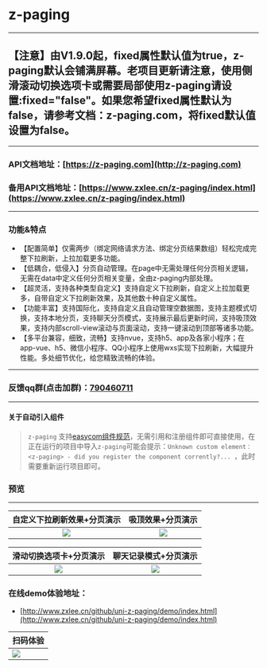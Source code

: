 # z-paging


***  

## 【注意】由V1.9.0起，fixed属性默认值为true，z-paging默认会铺满屏幕。老项目更新请注意，使用侧滑滚动切换选项卡或需要局部使用z-paging请设置:fixed="false"。如果您希望fixed属性默认为false，请参考文档：z-paging.com，将fixed默认值设置为false。
*** 

### API文档地址：[https://z-paging.com](http://z-paging.com)
### 备用API文档地址：[https://www.zxlee.cn/z-paging/index.html](https://www.zxlee.cn/z-paging/index.html) 

***  
### 功能&特点
* 【配置简单】仅需两步（绑定网络请求方法、绑定分页结果数组）轻松完成完整下拉刷新，上拉加载更多功能。
* 【低耦合，低侵入】分页自动管理。在page中无需处理任何分页相关逻辑，无需在data中定义任何分页相关变量，全由z-paging内部处理。
* 【超灵活，支持各种类型自定义】支持自定义下拉刷新，自定义上拉加载更多，自带自定义下拉刷新效果，及其他数十种自定义属性。
* 【功能丰富】支持国际化，支持自定义且自动管理空数据图，支持主题模式切换，支持本地分页，支持聊天分页模式，支持展示最后更新时间，支持吸顶效果，支持内部scroll-view滚动与页面滚动，支持一键滚动到顶部等诸多功能。
* 【多平台兼容，细致，流畅】支持nvue，支持h5、app及各家小程序；在app-vue、h5、微信小程序、QQ小程序上使用wxs实现下拉刷新，大幅提升性能。多处细节优化，给您精致流畅的体验。

*** 
### 反馈qq群(点击加群)：[790460711](https://jq.qq.com/?_wv=1027&k=vU2fKZZH)
 
*** 
#### 关于自动引入组件

> `z-paging` 支持[easycom组件规范](https://uniapp.dcloud.io/component/README?id=easycom组件规范)，无需引用和注册组件即可直接使用，在正在运行的项目中导入`z-paging`可能会提示：`Unknown custom element：<z-paging> - did you register the component corrently?... `，此时需要重新运行项目即可。

### 预览

***

|                 自定义下拉刷新效果+分页演示                  |                      吸顶效果+分页演示                       |
| :----------------------------------------------------------: | :----------------------------------------------------------: |
| ![](http://www.zxlee.cn/github/uni-z-paging/uni-z-paging.gif) | ![](http://www.zxlee.cn/github/uni-z-paging/uni-z-paging2.gif) |

|                   滑动切换选项卡+分页演示                    |                    聊天记录模式+分页演示                     |
| :----------------------------------------------------------: | :----------------------------------------------------------: |
| ![](http://www.zxlee.cn/github/uni-z-paging/z-paging-demo3.gif) | ![](http://www.zxlee.cn/github/uni-z-paging/z-paging-demo4.gif) |

### 在线demo体验地址：

* [http://www.zxlee.cn/github/uni-z-paging/demo/index.html](http://www.zxlee.cn/github/uni-z-paging/demo/index.html)

| 扫码体验                                                     |
| ------------------------------------------------------------ |
| ![](http://www.zxlee.cn/github/uni-z-paging/z-paging-demo.png) |
